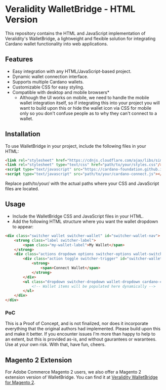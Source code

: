 # Veralidity WalletBridge - HTML Version

This repository contains the HTML and JavaScript implementation of Veralidity's WalletBridge, a lightweight and flexible solution for integrating Cardano wallet functionality into web applications.

## Features

- Easy integration with any HTML/JavaScript-based project.
- Dynamic wallet connection interface.
- Supports multiple Cardano wallets.
- Customizable CSS for easy styling.
- Compatible with desktop and mobile browsers*
    - Although the UI works on mobile, we need to handle the mobile wallet integration itself, so if integrating this into your project you will want to build upon this or hide the wallet icon via CSS for mobile only so you don't confuse people as to why they can't connect to a wallet.

## Installation

To use WalletBridge in your project, include the following files in your HTML:

```html
<link rel="stylesheet" href="https://cdnjs.cloudflare.com/ajax/libs/simple-line-icons/2.5.5/css/simple-line-icons.min.css" integrity="sha512-QKC1UZ/ZHNgFzVKSAhV5v5j73eeL9EEN289eKAEFaAjgAiobVAnVv/AGuPbXsKl1dNoel3kNr6PYnSiTzVVBCw==" crossorigin="anonymous" referrerpolicy="no-referrer" />
<link rel="stylesheet" type="text/css" href="path/to/your/styles.css"/>
<script type="text/javascript" src="https://cardano-foundation.github.io/cardano-connect-with-wallet/bundle-latest/index.js"></script>
<script type="text/javascript" src="path/to/your/cardano-connect.js"></script>
```

Replace path/to/your/ with the actual paths where your CSS and JavaScript files are located.

## Usage
- Include the WalletBridge CSS and JavaScript files in your HTML.
- Add the following HTML structure where you want the wallet dropdown to appear:

```html
<div class="switcher wallet switcher-wallet" id="switcher-wallet-nav">
    <strong class="label switcher-label">
        <span class="my-wallet-label">My Wallet</span>
    </strong>
    <div class="actions dropdown options switcher-options wallet-switcher-options">
        <div class="action toggle switcher-trigger" id="switcher-wallet-trigger-nav" role="button" tabindex="0">
            <strong>
                <span>Connect Wallet</span>
            </strong>
        </div>
        <ul class="dropdown switcher-dropdown wallet-dropdown cardano-connect-container" id="cardano-connect-container" aria-hidden="true">
            <!-- Wallet items will be populated here dynamically -->
        </ul>
    </div>
</div>
```

### PoC
This is a Proof of Concept, and is not finalized, nor does it incorporate everything that the original authors had implemented. Please build upon this and make it better. If you encounter issues I'm more than happy to help to an extent, but this is provided as-is, and without gaurantees or warantees. Use at your own risk. With that, have fun, cheers.

## Magento 2 Extension

For Adobe Commerce Magento 2 users, we also offer a Magento 2 extension version of WalletBridge. You can find it at [Veralidity WalletBridge for Magento 2](https://github.com/veralidity/WalletBridge).






